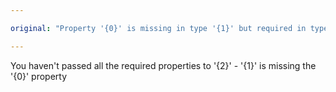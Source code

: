 ```yaml
---

original: "Property '{0}' is missing in type '{1}' but required in type '{2}'."

---
```


You haven't passed all the required properties to '{2}' -  '{1}' is missing the '{0}' property